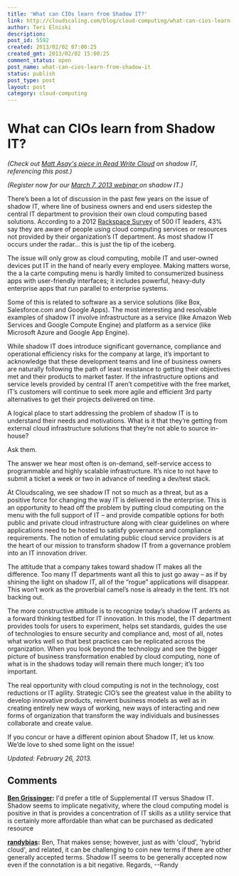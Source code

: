 ```yaml
---
title: 'What can CIOs learn from Shadow IT?'
link: http://cloudscaling.com/blog/cloud-computing/what-can-cios-learn-from-shadow-it/
author: Teri Elniski
description: 
post_id: 5592
created: 2013/02/02 07:00:25
created_gmt: 2013/02/02 15:00:25
comment_status: open
post_name: what-can-cios-learn-from-shadow-it
status: publish
post_type: post
layout: post
category: cloud-computing
---
```


# What can CIOs learn from Shadow IT?

_(Check out [Matt Asay's piece in Read Write Cloud](http://readwrite.com/2013/02/22/stalking-shadow-it-amazon-assembles-an-enterprise-cloud-army) on shadow IT, referencing this post.)_

_(Register now for our [March 7, 2013 webinar ](https://www4.gotomeeting.com/register/312418695)on shadow IT.)_

There’s been a lot of discussion in the past few years on the issue of shadow IT, where line of business owners and end users sidestep the central IT department to provision their own cloud computing based solutions. According to a 2012 [Rackspace Survey](http://www.rackspace.com/blog/rouge-it-cloud-lock-in-dominate-cloud-concerns-infographic/) of 500 IT leaders, 43% say they are aware of people using cloud computing services or resources not provided by their organization’s IT department. As most shadow IT occurs under the radar... this is just the tip of the iceberg.

The issue will only grow as cloud computing, mobile IT and user-owned devices put IT in the hand of nearly every employee. Making matters worse, the a la carte computing menu is hardly limited to consumerized business apps with user-friendly interfaces; it includes powerful, heavy-duty enterprise apps that run parallel to enterprise systems.

Some of this is related to software as a service solutions (like Box, Salesforce.com and Google Apps). The most interesting and resolvable examples of shadow IT involve infrastructure as a service (like Amazon Web Services and Google Compute Engine) and platform as a service (like Microsoft Azure and Google App Engine).

While shadow IT does introduce significant governance, compliance and operational efficiency risks for the company at large, it’s important to acknowledge that these development teams and line of business owners are naturally following the path of least resistance to getting their objectives met and their products to market faster. If the infrastructure options and service levels provided by central IT aren’t competitive with the free market, IT’s customers will continue to seek more agile and efficient 3rd party alternatives to get their projects delivered on time.

A logical place to start addressing the problem of shadow IT is to understand their needs and motivations. What is it that they’re getting from external cloud infrastructure solutions that they’re not able to source in-house?

Ask them.

The answer we hear most often is on-demand, self-service access to programmable and highly scalable infrastructure. It’s nice to not have to submit a ticket a week or two in advance of needing a dev/test stack.

At Cloudscaling, we see shadow IT not so much as a threat, but as a positive force for changing the way IT is delivered in the enterprise. This is an opportunity to head off the problem by putting cloud computing on the menu with the full support of IT – and provide compatible options for both public and private cloud infrastructure along with clear guidelines on where applications need to be hosted to satisfy governance and compliance requirements. The notion of emulating public cloud service providers is at the heart of our mission to transform shadow IT from a governance problem into an IT innovation driver.

The attitude that a company takes toward shadow IT makes all the difference. Too many IT departments want all this to just go away – as if by shining the light on shadow IT, all of the “rogue” applications will disappear. This won’t work as the proverbial camel’s nose is already in the tent. It’s not backing out.

The more constructive attitude is to recognize today’s shadow IT ardents as a forward thinking testbed for IT innovation. In this model, the IT department provides tools for users to experiment, helps set standards, guides the use of technologies to ensure security and compliance and, most of all, notes what works well so that best practices can be replicated across the organization. When you look beyond the technology and see the bigger picture of business transformation enabled by cloud computing, none of what is in the shadows today will remain there much longer; it’s too important.

The real opportunity with cloud computing is not in the technology, cost reductions or IT agility. Strategic CIO’s see the greatest value in the ability to develop innovative products, reinvent business models as well as in creating entirely new ways of working, new ways of interacting and new forms of organization that transform the way individuals and businesses collaborate and create value.

If you concur or have a different opinion about Shadow IT, let us know. We’de love to shed some light on the issue!  
  


_Updated: February 26, 2013._

## Comments

**[Ben Grissinger](#3862 "2013-02-04 12:25:00"):** I'd prefer a title of Supplemental IT versus Shadow IT.  Shadow seems to implicate negativity, where the cloud computing model is positive in that is provides a concentration of IT skills as a utility service that is certainly more affordable than what can be purchased as dedicated resource

**[randybias](#3863 "2013-02-04 18:24:00"):** Ben, That makes sense; however, just as with 'cloud', 'hybrid cloud', and related, it can be challenging to coin new terms if there are other generally accepted terms. Shadow IT seems to be generally accepted now even if the connotation is a bit negative. Regards, \--Randy

